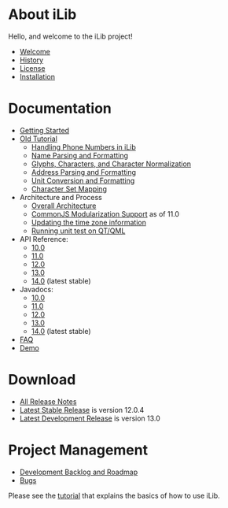 # About iLib #

Hello, and welcome to the iLib project!

* [Welcome](Welcome.md)
* [History](History.md)
* [License](License.md)
* [Installation](Installation.md)

# Documentation #

* [Getting Started](GettingStarted.md)
* [Old Tutorial](tutorial/iLib1.0JSTutorial.pdf)
    * [Handling Phone Numbers in iLib](tutorial/phone.md)
    * [Name Parsing and Formatting](tutorial/name.md)
    * [Glyphs, Characters, and Character Normalization](tutorial/characters.md)
    * [Address Parsing and Formatting](tutorial/address.md)
    * [Unit Conversion and Formatting](tutorial/units.md)
    * [Character Set Mapping](tutorial/charmap.md)
* Architecture and Process
    * [Overall Architecture](Architecture.md)
    * [CommonJS Modularization Support](tutorial/modules.md) as of 11.0
    * [Updating the time zone information](tutorial/timezone.md)
    * [Running unit test on QT/QML](QtTest.md)
* API Reference: 
    * [10.0](api/10.0/jsdoc/index.html)
    * [11.0](api/11.0/jsdoc/index.html)
    * [12.0](api/12.0/jsdoc/index.html)
    * [13.0](api/13.0/jsdoc/index.html)
    * [14.0](api/jsdoc/index.html) (latest stable)
* Javadocs:
    * [10.0](api/10.0/javadoc/index.html)
    * [11.0](api/11.0/javadoc/index.html)
    * [12.0](api/12.0/javadoc/index.html)
    * [13.0](api/13.0/javadoc/index.html)
    * [14.0](api/javadoc/index.html) (latest stable)
* [FAQ](FAQ.md)
* [Demo](http://www.translationcircle.com/ilib/demo/)

# Download #

* [All Release Notes](ReleaseNotes.md)
* [Latest Stable Release](https://github.com/iLib-js/iLib/releases/tag/v12.0.4) is version 12.0.4
* [Latest Development Release](https://github.com/iLib-js/iLib/releases/) is version 13.0

# Project Management #

* [Development Backlog and Roadmap](Backlog.md)
* [Bugs](https://github.com/iLib-js/iLib/issues)


Please see the [tutorial](iLib1.0JSTutorial.pdf) that explains the basics of how to use iLib.
